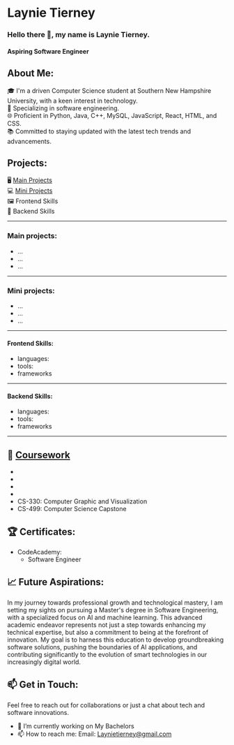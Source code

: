 # Laynie Tierney

### Hello there 👋, my name is Laynie Tierney.
#### Aspiring Software Engineer

## About Me:
🎓 I'm a driven Computer Science student at Southern New Hampshire University, with a keen interest in technology.\
💼 Specializing in software engineering.\
🌐 Proficient in Python, Java, C++, MySQL, JavaScript, React, HTML, and CSS.\
📚 Committed to staying updated with the latest tech trends and advancements.

## Projects:
🖥 [Main Projects](https://github.com/lvtierne/mainprojects) \
💻 [Mini Projects](https://github.com/lvtierne/miniprojects) \
🖼 Frontend Skills \
🔌 Backend Skills 

_______________________________________________
### **Main projects:**
  - ...
  - ...
  - ...

_______________________________________________
### **Mini projects:**
- ...
- ...
- ...

_______________________________________________
#### **Frontend Skills:**
- languages:
- tools:
- frameworks

_______________________________________________
#### **Backend Skills:**
- languages:
- tools:
- frameworks

_______________________________________________
## 🌟 [Coursework](https://github.com/lvtierne/coursework) 
-
-
-
-
- CS-330: Computer Graphic and Visualization
- CS-499: Computer Science Capstone

## 🏆 Certificates:
- CodeAcademy:
  - Software Engineer

## 📈 Future Aspirations:
In my journey towards professional growth and technological mastery, I am setting my sights on pursuing a Master's degree in Software Engineering, with a specialized focus on AI and machine learning. This advanced academic endeavor represents not just a step towards enhancing my technical expertise, but also a commitment to being at the forefront of innovation. My goal is to harness this education to develop groundbreaking software solutions, pushing the boundaries of AI applications, and contributing significantly to the evolution of smart technologies in our increasingly digital world.
    
## 📫 Get in Touch:
Feel free to reach out for collaborations or just a chat about tech and software innovations.
- 🔭 I’m currently working on My Bachelors 
- 📫 How to reach me: Email: Laynietierney@gmail.com

<!---
lvtierne/lvtierne is a ✨ special ✨ repository because its `README.md` (this file) appears on your GitHub profile.
You can click the Preview link to take a look at your changes.
--->
